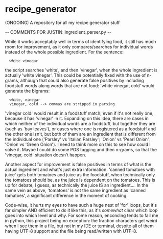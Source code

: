 # recipe_generator
(ONGOING) A repository for all my recipe generator stuff


-- COMMENTS FOR JUSTIN: ingredient_parser.py --

While it works acceptably well in terms of identifying food, it still has much room for improvement, as it only compares/searches for individual words instead of the whole possible ingredient. For the sentence:

      white vinegar

the script searches 'white', and then 'vinegar', when the whole ingredient is actually 'white vinegar'. This could be potentially fixed with the use of n-grams, although that could also generate false positives by including foodstuff words along words that are not food: 'white vinegar, cold' would generate the bigrams:

      white, vinegar
      vinegar, cold --> commas are stripped in parsing
     
'vinegar cold' would result in a foodstuff match, even if it's not really one, because it has 'vinegar' in it. Expanding on this idea, there are cases in which neither of the individual words are a foodstuff, but together they are (such as 'bay leaves'), or cases where one is registered as a foodstuff and the other one isn't, but both of them are an ingredient that is different from the individual one ('Parsley' vs 'Italian Parsley'; 'Onion' vs 'Pearl Onion', 'Onion vs 'Green Onion'). I need to think more on this to see how could I solve it. Maybe I could do some POS tagging and then n-grams, so that the 'vinegar, cold' situation doesn't happen.
      
Another aspect for improvement is false positives in terms of what is the actual ingredient and what's just extra information: 'canned tomatoes with juice' gets both tomatoes and juice as the foodstuff, when technically only the tomatoes should be, as the juice is dependent on the tomatoes. This is up for debate, I guess, as technically the juice IS an ingredient.... In the same vein as above, 'tomatoes' is not the same ingredient as 'canned tomatoes', a significant difference in the moment of cooking.

Code-wise, it hurts my eyes to have such a huge nest of 'for' loops, but it's far simpler AND efficient to do it like this, as it's *somewhat* clear which loop goes into which level and why. For some reason, enconding tends to fail me in python, this project being no exception: the fraction characters get weird when I see them in a file, but not in my IDE or terminal, despite all of them having UTF-8 support and the file being read/written with UTF-8.




